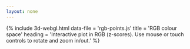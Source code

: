 ```yaml
---
layout: none 
---
```


{% include 3d-webgl.html 
	data-file = 'rgb-points.js' 
	title = 'RGB colour space'
	heading = 'Interactive plot in RGB (z-scores). Use mouse or touch controls to rotate and zoom in/out.' 
%}
